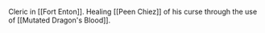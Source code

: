 Cleric in [[Fort Enton]]. Healing [[Peen Chiez]] of his curse through the use of [[Mutated Dragon's Blood]].
